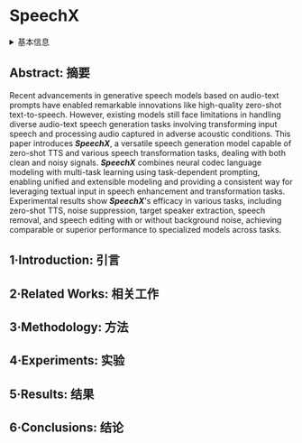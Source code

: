 # SpeechX

<details>
<summary>基本信息</summary>

- 标题: "SpeechX: Neural Codec Language Model as a Versatile Speech Transformer"
- 作者:
  - 01 Xiaofei Wang,
  - 02 Manthan Thakker,
  - 03 Zhuo Chen,
  - 04 Naoyuki Kanda,
  - 05 Sefik Emre Eskimez,
  - 06 Sanyuan Chen,
  - 07 Min Tang,
  - 08 Shujie Liu,
  - 09 Jinyu Li,
  - 10 Takuya Yoshioka
- 链接:
  - [ArXiv](https://arxiv.org/abs/2308.06873)
  - [Publication](https://doi.org/10.1109/TASLP.2024.3419418) TASLP2024
  - [Github]()
  - [Demo](https://aka.ms/speechx)
- 文件:
  - [ArXiv](_PDF/2308.06873v1__SpeechX__Neural_Codec_Language_Model_as_A_Versatile_Speech_Transformer.pdf)
  - [Publication](_PDF/2308.06873p0__SpeechX__TASLP2024.pdf)

</details>

## Abstract: 摘要

Recent advancements in generative speech models based on audio-text prompts have enabled remarkable innovations like high-quality zero-shot text-to-speech.
However, existing models still face limitations in handling diverse audio-text speech generation tasks involving transforming input speech and processing audio captured in adverse acoustic conditions.
This paper introduces ***SpeechX***, a versatile speech generation model capable of zero-shot TTS and various speech transformation tasks, dealing with both clean and noisy signals.
***SpeechX*** combines neural codec language modeling with multi-task learning using task-dependent prompting, enabling unified and extensible modeling and providing a consistent way for leveraging textual input in speech enhancement and transformation tasks.
Experimental results show ***SpeechX***'s efficacy in various tasks, including zero-shot TTS, noise suppression, target speaker extraction, speech removal, and speech editing with or without background noise, achieving comparable or superior performance to specialized models across tasks.

## 1·Introduction: 引言

## 2·Related Works: 相关工作

## 3·Methodology: 方法

## 4·Experiments: 实验

## 5·Results: 结果

## 6·Conclusions: 结论